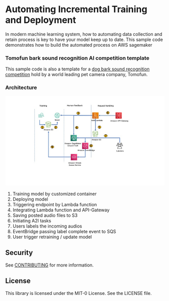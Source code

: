 # Automating Incremental Training and Deployment 

In modern machine learning system, how to automating data collection and retain process is key to have your model keep up to date. This sample code demonstrates how to build the automated process on AWS sagemaker 


### Tomofun bark sound recognition AI competition template

This sample code is also a template for a [dog bark sound recognition competition](https://tbrain.trendmicro.com.tw/Competitions/Details/15) hold by a world leading pet camera company, Tomofun.  


### Architecture 

![architecture](./architecture.jpg)

1. Training model by customized container  
2. Deploying model
3. Triggering endpoint by Lambda function 
4. Integrating Lambda function and API-Gateway 
5. Saving posted audio files to S3 
6. Initiating A2I tasks 
7. Users labels the incoming audios 
8. EventBridge passing label complete event to SQS 
9. User trigger retraining / update model  


## Security

See [CONTRIBUTING](CONTRIBUTING.md#security-issue-notifications) for more information.

## License

This library is licensed under the MIT-0 License. See the LICENSE file.

